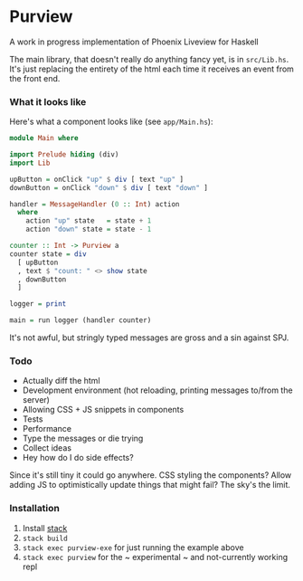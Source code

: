 # Purview

A work in progress implementation of Phoenix Liveview for Haskell

The main library, that doesn't really do anything fancy yet, is in `src/Lib.hs`.  It's just replacing the entirety of the html each time it receives an event from the front end.

### What it looks like

Here's what a component looks like (see `app/Main.hs`):

```haskell
module Main where

import Prelude hiding (div)
import Lib

upButton = onClick "up" $ div [ text "up" ]
downButton = onClick "down" $ div [ text "down" ]

handler = MessageHandler (0 :: Int) action
  where
    action "up" state   = state + 1
    action "down" state = state - 1

counter :: Int -> Purview a
counter state = div
  [ upButton
  , text $ "count: " <> show state
  , downButton
  ]

logger = print

main = run logger (handler counter)
```

It's not awful, but stringly typed messages are gross and a sin against SPJ.  

### Todo
* Actually diff the html 
* Development environment (hot reloading, printing messages to/from the server)
* Allowing CSS + JS snippets in components
* Tests
* Performance
* Type the messages or die trying
* Collect ideas
* Hey how do I do side effects?

Since it's still tiny it could go anywhere.  CSS styling the components?  Allow adding JS to optimistically update things that might fail?  The sky's the limit.

### Installation

1. Install [stack](https://docs.haskellstack.org/en/stable/README/)
2. `stack build`
3. `stack exec purview-exe` for just running the example above
4. `stack exec purview` for the ~ experimental ~ and not-currently working repl

